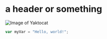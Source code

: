 # a header or something

![Image of Yaktocat](https://octodex.github.com/images/yaktocat.png)

``` javascript
var myVar = "Hello, world!";
```
